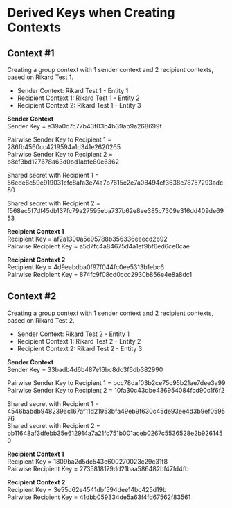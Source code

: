 #  Derived Keys when Creating Contexts

## Context #1

Creating a group context with 1 sender context and 2 recipient contexts, based on Rikard Test 1.

* Sender Context: Rikard Test 1 - Entity 1
* Recipient Context 1: Rikard Test 1 - Entity 2
* Recipient Context 2: Rikard Test 1 - Entity 3

**Sender Context**  
Sender Key = e39a0c7c77b43f03b4b39ab9a268699f

Pairwise Sender Key to Recipient 1 = 286fb4560cc4219594a1d341e2620265  
Pairwise Sender Key to Recipient 2 = b8cf3bd127678a63d0bd1abfe80e6362  

Shared secret with Recipient 1 = 56ede6c59e919031cfc8afa3e74a7b7615c2e7a08494cf3638c78757293adc80

Shared secret with Recipient 2 = f568ec5f7df45db137fc79a27595eba737b62e8ee385c7309e316dd409de6953  

**Recipient Context 1**  
Recipient Key = af2a1300a5e95788b356336eeecd2b92  
Pairwise Recipient Key = a5d7fc4a84675d4a1ef9bf6ed6ce0cae  

**Recipient Context 2**  
Recipient Key = 4d9eabdba0f97f044fc0ee5313b1ebc6  
Pairwise Recipient Key = 874fc9f08cd0ccc2930b856e4e8a8dc1


## Context #2

Creating a group context with 1 sender context and 2 recipient contexts, based on Rikard Test 2.

* Sender Context: Rikard Test 2 - Entity 1
* Recipient Context 1: Rikard Test 2 - Entity 2
* Recipient Context 2: Rikard Test 2 - Entity 3

**Sender Context**  
Sender Key = 33badb4d6b487e16bc8dc3f6db382990

Pairwise Sender Key to Recipient 1 = bcc78daf03b2ce75c95b21ae7dee3a99  
Pairwise Sender Key to Recipient 2 = 10fa30c43dbe436954084fcd90c1f6f2  

Shared secret with Recipient 1 = 4546babdb9482396c167af11d21953bfa49eb9f630c45de93ee4d3b9ef059576  
Shared secret with Recipient 2 = bb11648af3dfebb35e612914a7a21fc751b001aceb0267c5536528e2b9261450  

**Recipient Context 1**  
Recipient Key = 1809ba2d5dc543e600270023c29c31f8  
Pairwise Recipient Key = 2735818179dd21baa586482bf47fd4fb  

**Recipient Context 2**  
Recipient Key = 3e55d62e4541dbf594dee14bc425d19b  
Pairwise Recipient Key = 41dbb059334de5a63f4fd67562f83561  
